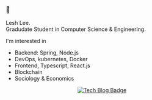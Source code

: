 ### 🚀
Lesh Lee.  
Gradudate Student in Computer Science & Engineering.  

I'm interested in  
- Backend: Spring, Node.js
- DevOps, kubernetes, Docker
- Frontend, Typescript, React.js
- Blockchain
- Sociology & Economics  

<div align=center>

[![Tech Blog Badge](http://img.shields.io/badge/-Personal%20blog-black?style=flat-square&logo=github&link=https://iamle.sh/)](https://lesh.kr) 

</div>
